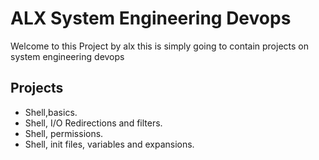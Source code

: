  # ALX System Engineering Devops

Welcome to this Project by alx this is simply going to contain projects on system engineering devops

 ## Projects

- Shell,basics.
- Shell, I/O Redirections and filters.
- Shell, permissions.
- Shell, init files, variables and expansions.
